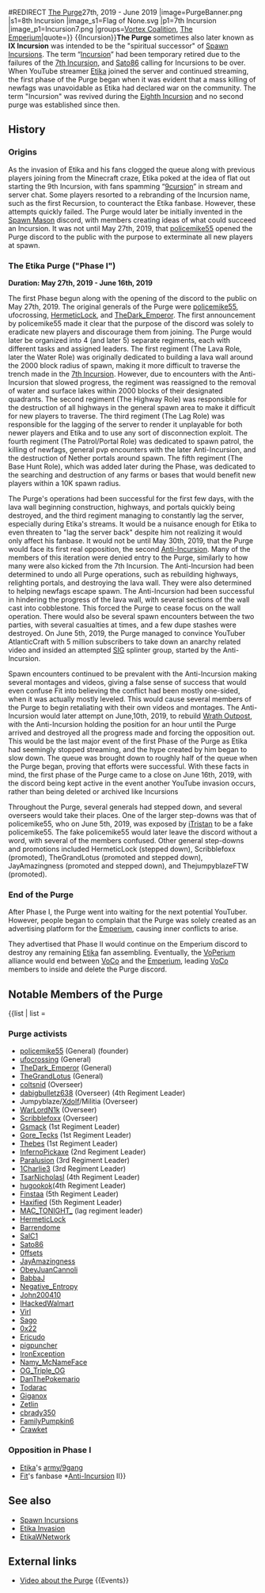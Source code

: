 #REDIRECT [The Purge](https://2b2t.miraheze.org/wiki/The_Purge)27th, 2019 - June 2019
|image=PurgeBanner.png
|s1=8th Incursion
|image_s1=Flag of None.svg
|p1=7th Incursion
|image_p1=Incursion7.png
|groups=[Vortex Coalition](https://2b2t.miraheze.org/wiki/Vortex_Coalition), [The Emperium](https://2b2t.miraheze.org/wiki/The_Emperium)|quote=}}
{{Incursion}}**The Purge** sometimes also later known as **IX Incursion** was intended to be the "spiritual successor" of [Spawn Incursions](https://2b2t.miraheze.org/wiki/Spawn_Incursions). The term “[Incursion](https://2b2t.miraheze.org/wiki/Incursion)” had been temporary retired due to the failures of the [7th Incursion](https://2b2t.miraheze.org/wiki/Seventh_Incursion), and [Sato86](https://2b2t.miraheze.org/wiki/Sato86) calling for Incursions to be over. When YouTube streamer [Etika](https://2b2t.miraheze.org/wiki/EtikaWNetwork) joined the server and continued streaming, the first phase of the Purge began when it was evident that a mass killing of newfags was unavoidable as Etika had declared war on the community. The term "Incursion" was revived during the [Eighth Incursion](https://2b2t.miraheze.org/wiki/Eighth_Incursion) and no second purge was established since then.

## History
### Origins
As the invasion of Etika and his fans clogged the queue along with previous players joining from the Minecraft craze, Etika poked at the idea of flat out starting the 9th Incursion, with fans spamming “[9cursion](https://2b2t.miraheze.org/wiki/9cursion)” in stream and server chat. Some players resorted to a rebranding of the Incursion name, such as the first Recursion, to counteract the Etika fanbase. However, these attempts quickly failed. The Purge would later be initially invented in the [Spawn Mason](https://2b2t.miraheze.org/wiki/Spawn_Masons) discord, with members creating ideas of what could succeed an Incursion.  It was not until May 27th, 2019, that [policemike55](https://2b2t.miraheze.org/wiki/policemike55) opened the Purge discord to the public with the purpose to exterminate all new players at spawn.
### The Etika Purge ("Phase I")
**Duration: May 27th, 2019  - June 16th, 2019**

The first Phase begun along with the opening of the discord to the public on May 27th, 2019. The original generals of the Purge were [policemike55](https://2b2t.miraheze.org/wiki/policemike55), ufocrossing, [HermeticLock](https://2b2t.miraheze.org/wiki/HermeticLock), and [TheDark_Emperor](https://2b2t.miraheze.org/wiki/TheDark_Emperor). The first announcement by policemike55 made it clear that the purpose of the discord was solely to eradicate new players and discourage them from joining. The Purge would later be organized into 4 (and later 5) separate regiments, each with different tasks and assigned leaders. The first regiment (The Lava Role, later the Water Role) was originally dedicated to building a lava wall around the 2000 block radius of spawn, making it more difficult to traverse the trench made in the [7th Incursion](https://2b2t.miraheze.org/wiki/Spawn_Incursions#7th%2520Incursion). However, due to encounters with the Anti-Incursion that slowed progress, the regiment was reassigned to the removal of water and surface lakes within 2000 blocks of their designated quadrants. The second regiment (The Highway Role) was responsible for the destruction of all highways in the general spawn area to make it difficult for new players to traverse. The third regiment (The Lag Role) was responsible for the lagging of the server to render it unplayable for both newer players and Etika and to use any sort of disconnection exploit. The fourth regiment (The Patrol/Portal Role) was dedicated to spawn patrol, the killing of newfags, general pvp encounters with the later Anti-Incursion, and the destruction of Nether portals around spawn. The fifth regiment (The Base Hunt Role), which was added later during the Phase, was dedicated to the searching and destruction of any farms or bases that would benefit new players within a 10K spawn radius.

The Purge's operations had been successful for the first few days, with the lava wall beginning construction, highways, and portals quickly being destroyed, and the third regiment managing to constantly lag the server, especially during Etika's streams. It would be a nuisance enough for Etika to even threaten to "lag the server back" despite him not realizing it would only affect his fanbase.  It would not be until May 30th, 2019, that the Purge would face its first real opposition, the second [Anti-Incursion](https://2b2t.miraheze.org/wiki/Anti-Incursion). Many of the members of this iteration were denied entry to the Purge, similarly to how many were also kicked from the 7th Incursion. The Anti-Incursion had been determined to undo all Purge operations, such as rebuilding highways, relighting portals, and destroying the lava wall. They were also determined to helping newfags escape spawn. The Anti-Incursion had been successful in hindering the progress of the lava wall, with several sections of the wall cast into cobblestone. This forced the Purge to cease focus on the wall operation. There would also be several spawn encounters between the two parties, with several casualties at times, and a few dupe stashes were destroyed. On June 5th, 2019, the Purge managed to convince YouTuber AtlanticCraft with 5 million subscribers to take down an anarchy related video and insided an attempted [SIG](https://2b2t.miraheze.org/wiki/SIG) splinter group, started by the Anti-Incursion.

Spawn encounters continued to be prevalent with the Anti-Incursion making several montages and videos, giving a false sense of success that would even confuse Fit into believing the conflict had been mostly one-sided, when it was actually mostly leveled. This would cause several members of the Purge to begin retaliating with their own videos and montages. The Anti-Incursion would later attempt on June,10th, 2019, to rebuild [Wrath Outpost](https://2b2t.miraheze.org/wiki/Wrath_Outpost), with the Anti-Incursion holding the position for an hour until the Purge arrived and destroyed all the progress made and forcing the opposition out. This would be the last major event of the first Phase of the Purge as Etika had seemingly stopped streaming, and the hype created by him began to slow down. The queue was brought down to roughly half of the queue when the Purge began, proving that efforts were successful. With these facts in mind, the first phase of the Purge came to a close on June 16th, 2019, with the discord being kept active in the event another YouTube invasion occurs, rather than being deleted or archived like Incursions

Throughout the Purge, several generals had stepped down, and several overseers would take their places. One of the larger step-downs was that of policemike55, who on June 5th, 2019, was exposed by [iTristan](https://2b2t.miraheze.org/wiki/iTristan) to be a fake policemike55. The fake policemike55 would later leave the discord without a word, with several of the members confused. Other general step-downs and promotions included HermeticLock (stepped down), Scribblefoxx (promoted), TheGrandLotus (promoted and stepped down), JayAmazingness (promoted and stepped down), and ThejumpyblazeFTW (promoted).

### End of the Purge
After Phase I, the Purge went into waiting for the next potential YouTuber. However, people began to complain that the Purge was solely created as an advertising platform for the [Emperium](https://2b2t.miraheze.org/wiki/Emperium), causing inner conflicts to arise.

They advertised that Phase II would continue on the Emperium discord to destroy any remaining [Etika](https://2b2t.miraheze.org/wiki/Etika) fan assembling. Eventually, the [VoPerium](https://2b2t.miraheze.org/wiki/VoPerium) alliance would end between [VoCo](https://2b2t.miraheze.org/wiki/VoCo) and the [Emperium](https://2b2t.miraheze.org/wiki/Emperium), leading [VoCo](https://2b2t.miraheze.org/wiki/VoCo) members to inside and delete the Purge discord.

## Notable Members of the Purge
{{list | list =
### Purge activists
* [policemike55](https://2b2t.miraheze.org/wiki/policemike55) (General) (founder)
* [ufocrossing](https://2b2t.miraheze.org/wiki/ufocrossing) (General)
* [TheDark_Emperor](https://2b2t.miraheze.org/wiki/TheDark_Emperor) (General)
* [TheGrandLotus](https://2b2t.miraheze.org/wiki/TheGrandLotus) (General)
* [coltsnid](https://2b2t.miraheze.org/wiki/coltsnid) (Overseer)
* [dabigbulletz638](https://2b2t.miraheze.org/wiki/dabigbulletz638) (Overseer) (4th Regiment Leader)
* Jumpyblaze/[Xdolf](https://2b2t.miraheze.org/wiki/Xdolf)/Militia (Overseer)
* [WarLordN1k](https://2b2t.miraheze.org/wiki/WarLordN1k) (Overseer)
* [Scribblefoxx](https://2b2t.miraheze.org/wiki/Scribblefoxx) (Overseer)
* [Gsmack](https://2b2t.miraheze.org/wiki/Gsmack) (1st Regiment Leader)
* [Gore_Tecks](https://2b2t.miraheze.org/wiki/Gore_Tecks) (1st Regiment Leader)
* [Thebes](https://2b2t.miraheze.org/wiki/Thebes) (1st Regiment Leader)
* [InfernoPickaxe](https://2b2t.miraheze.org/wiki/InfernoPickaxe) (2nd Regiment Leader)
* [Paralusion](https://2b2t.miraheze.org/wiki/Paralusion) (3rd Regiment Leader)
* [1Charlie3](https://2b2t.miraheze.org/wiki/1Charlie3) (3rd Regiment Leader)
* [TsarNicholasI](https://2b2t.miraheze.org/wiki/TsarNicholasI) (4th Regiment Leader)
* [hugookok](https://2b2t.miraheze.org/wiki/hugookok)(4th Regiment Leader)
* [Finstaa](https://2b2t.miraheze.org/wiki/Finstaa) (5th Regiment Leader)
* [Haxified](https://2b2t.miraheze.org/wiki/Haxified) (5th Regiment Leader)
* [MAC_TONIGHT_](https://2b2t.miraheze.org/wiki/MAC_TONIGHT_) (lag regiment leader)
* [HermeticLock](https://2b2t.miraheze.org/wiki/HermeticLock)
* [Barrendome](https://2b2t.miraheze.org/wiki/Barrendome)
* [SalC1](https://2b2t.miraheze.org/wiki/SalC1)
* [Sato86](https://2b2t.miraheze.org/wiki/Sato86)
* [0ffsets](https://2b2t.miraheze.org/wiki/0ffsets)
* [JayAmazingness](https://2b2t.miraheze.org/wiki/JayAmazingness)
* [ObeyJuanCannoli](https://2b2t.miraheze.org/wiki/ObeyJuanCannoli)
* [BabbaJ](https://2b2t.miraheze.org/wiki/Babbaj)
* [Negative_Entropy](https://2b2t.miraheze.org/wiki/Negative_Entropy)
* [John200410](https://2b2t.miraheze.org/wiki/John200410)
* [IHackedWalmart](https://2b2t.miraheze.org/wiki/IHackedWalmart)
* [Virl](https://2b2t.miraheze.org/wiki/Virl)
* [Sago](https://2b2t.miraheze.org/wiki/Sago)
* [0x22](https://2b2t.miraheze.org/wiki/0x22)
* [Ericudo](https://2b2t.miraheze.org/wiki/Ericudo)
* [pigpuncher](https://2b2t.miraheze.org/wiki/pigpuncher)
* [IronException](https://2b2t.miraheze.org/wiki/IronException)
* [Namy_McNameFace](https://2b2t.miraheze.org/wiki/Namy_McNameFace)
* [OG_Triple_OG](https://2b2t.miraheze.org/wiki/OG_Triple_OG)
* [DanThePokemario](https://2b2t.miraheze.org/wiki/DanThePokemario)
* [Todarac](https://2b2t.miraheze.org/wiki/Todarac)
* [Giganox](https://2b2t.miraheze.org/wiki/Giganox)
* [Zetlin](https://2b2t.miraheze.org/wiki/Zetlin)
* [cbrady350](https://2b2t.miraheze.org/wiki/cbrady350)
* [FamilyPumpkin6](https://2b2t.miraheze.org/wiki/FamilyPumpkin6)
* [Crawket](https://2b2t.miraheze.org/wiki/Crawket)

### Opposition in Phase I
* [Etika](https://2b2t.miraheze.org/wiki/Etika)'s [army/9gang](https://2b2t.miraheze.org/wiki/9_Gang)
* [Fit](https://2b2t.miraheze.org/wiki/Fit)'s fanbase
*[Anti-Incursion](https://2b2t.miraheze.org/wiki/Anti-Incursion) II}}

## See also
* [Spawn Incursions](https://2b2t.miraheze.org/wiki/Spawn_Incursions)
* [Etika Invasion](https://2b2t.miraheze.org/wiki/Etika_Invasion)
* [EtikaWNetwork](https://2b2t.miraheze.org/wiki/EtikaWNetwork)

## External links
* [Video about the Purge](https://youtu.be/KPfYXEPAhlE)
{{Events}}